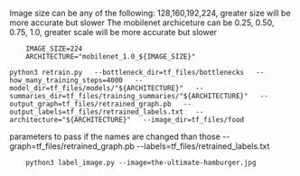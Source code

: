 Image size can be any of the following: 128,160,192,224, greater size will be more accurate but slower
The mobilenet archiceture can be 0.25, 0.50, 0.75, 1.0, greater scale will be more accurate but slower

```
	IMAGE_SIZE=224
	ARCHITECTURE="mobilenet_1.0_${IMAGE_SIZE}"
```

```
python3 retrain.py   --bottleneck_dir=tf_files/bottlenecks   --how_many_training_steps=4000   --model_dir=tf_files/models/"${ARCHITECTURE}"   --summaries_dir=tf_files/training_summaries/"${ARCHITECTURE}"   --output_graph=tf_files/retrained_graph.pb   --output_labels=tf_files/retrained_labels.txt   --architecture="${ARCHITECTURE}"   --image_dir=tf_files/food
```

parameters to pass if the names are changed than those
--graph=tf_files/retrained_graph.pb --labels=tf_files/retrained_labels.txt 

```
	python3 label_image.py --image=the-ultimate-hamburger.jpg 
```
